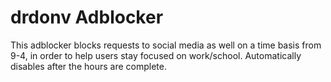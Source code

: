 # drdonv Adblocker
This adblocker blocks requests to social media as well on a time basis from 9-4, in order to help users stay focused on work/school. Automatically disables after the hours are complete.
